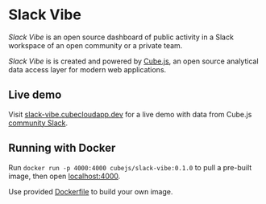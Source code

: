# Slack Vibe

*Slack Vibe* is an open source dashboard of public activity in a Slack workspace of an open community or a private team.

*Slack Vibe* is is created and powered by [Cube.js](https://cube.dev), an open source analytical data access layer for modern web applications.

## Live demo

Visit [slack-vibe.cubecloudapp.dev](https://slack-vibe.cubecloudapp.dev) for a live demo with data from Cube.js [community Slack](https://cubejs-community.herokuapp.com). 

## Running with Docker

Run `docker run -p 4000:4000 cubejs/slack-vibe:0.1.0` to pull a pre-built image, then open [localhost:4000](http://localhost:4000).

Use provided [Dockerfile](./Dockerfile) to build your own image.